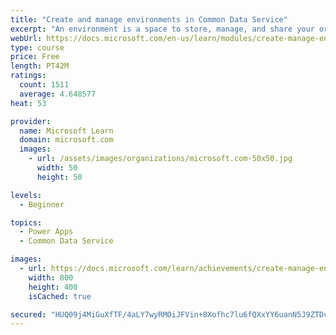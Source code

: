 ```yaml
---
title: "Create and manage environments in Common Data Service"
excerpt: "An environment is a space to store, manage, and share your organization's business data that is stored within an instance of a Common Data Service database.  You can set up one or many environments, depending on the needs of your organization. This module explores these environments and how you can use them with instances of Common Data Service databases."
webUrl: https://docs.microsoft.com/en-us/learn/modules/create-manage-environments/
type: course
price: Free
length: PT42M
ratings:
  count: 1511
  average: 4.648577
heat: 53

provider:
  name: Microsoft Learn
  domain: microsoft.com
  images:
    - url: /assets/images/organizations/microsoft.com-50x50.jpg
      width: 50
      height: 50

levels:
  - Beginner

topics:
  - Power Apps
  - Common Data Service

images:
  - url: https://docs.microsoft.com/learn/achievements/create-manage-environments-social.png
    width: 800
    height: 400
    isCached: true

secured: "HUQ09j4MiGuXfTF/4aLY7wyRMOiJFVin+8Xofhc7lu6fQXxYY6uanN5J9ZTDcRKp4Wle2Rog/5NdtCzntn3MNfgAmP7SbYOqdYu+dqYNofTh1TOBK+61siLIpbLGAAf5dJo8OHi46KOjkH1X2VD80D6K8BvAN0JK+1i/HUhNh1MNsNPrksKRP4WaJZRnB63ciylQQ5xFuqoS2QY0fWAWoN6e2cTF9dUK94qE7etlIrBbdio+aI3hRptzGJf+ybq/WfO9kl4024CFNX4EWJ653yVIsYaN9BZ57jaoK0rEzZ54UdphbH360Qz59JsCCQBWEQ80AIWSNvZpPTzYnyoQhaDw/t8yyZKn+FIv5mBDZxeIp68FFZXeYR5MEpw1jsH5x78U38G2mD8EUVB5YW5cCoMnae3vG2MgRj/gmDjE8Zs=;KxHUGr7D2TBrrNho28abdg=="
---
```


